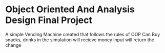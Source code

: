 # Object Oriented And Analysis Design Final Project
A simple Vending Machine created that follows the rules of OOP
Can Buy snacks, drinks in the simulation
will recieve money input
will return the change 
